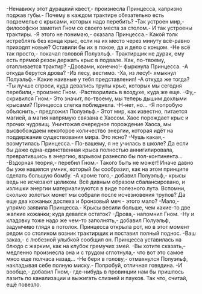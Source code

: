  -Ненавижу этот дурацкий квест,- произнесла Принцесса, капризно поджав губы.- Почему в каждом трактире обязательно есть подземелье с крысами, которых надо перебить?
-Так устроен мир,- философски заметил Гном со своего места за столом.- И так устроены трактиры.
-Я этого не понимаю,- сказала Принцесса.- Какой толк истреблять без конца крыс, если на их место через минуту всё-равно приходят новые? Оставили бы их в покое, да и дело с концом.
-Не всё так просто,- покачал головой Полуэльф.- Трактирщик не дурак, ему есть прямой резон держать  крыс в подвале. Как, по-твоему, отапливается трактир?
-Дровами, конечно!- фыркнула Принцесса.
-А откуда берутся дрова?
-Из лесу, вестимо.
-Ха, из лесу!- хмыкнул Полуэльф.- Какие наивные у тебя представления!
-А откуда же тогда?
-Ты лучше спроси, куда девались трупы крыс, которых мы сегодня перебили,- произнес Гном.
-Растворились в воздухе, куда же еще.
-Фу,- скривился Гном.- Это значит, по-твоему, мы теперь дышим дохлыми крысами?
Принцесса слегка побледнела.
-Н-нет, но...
-Я попробую объяснить,- предложил Полуэльф.- Этот мир, как известно, питается магией, а магия напрямую связана с Хаосом. Хаос порождает крыс и прочих чудовищ. Уничтожая очередное порождение Хаоса, мы высвобождаем некоторое количество энергии, которая идёт на поддержание существования мира. Это ясно?
-Чушь какая,- возмутилась Принцесса.- По-вашему, я не училась в школе? Да если бы даже одна-единственная крыса полностью аннигилировала, превратившись в энергию, взрывом разнесло бы пол-континента...
-Вздорная теория,- перебил Гном.- Такого быть не может! Иначе давно бы уже нашелся умник, который бы сообразил, как на этом принципе сделать большую бомбу.
-А кроме того,- добавил Полуэльф,- крысы ведь не исчезают целиком. Всё дивным образом сбалансировано, и излишки энергии материализуются в виде полезного лута. Вспомни, сколько золотых монет мы собрали после исчезновения трупов? Да еще два кожаных доспеха и бронзовый меч - этого мало?
-Мало,- упрямо заявила Принцесса.- Крысы весили больше, чем какие-то две жалкие кожанки; куда девался остаток?
-Дрова,- напомнил Гном.
-Ну и кладовку тоже надо же чем-то заполнять,- добавил Полуэльф, задумчиво глядя в потолок.
Принцесса открыла рот, но в этот момент рядом со столиком возник трактирщик и поставил полный поднос.
-Ваш заказ,- с любезной улыбкой сообщил он.
Принцесса уставилась на блюдо с жарким, как на клубок гремучих змей.
-Вы хотите сказать,- медленно произнесла она и с трудом сглотнула,- что вот это самое мясо еще полчаса назад...
-Не бери в голову,- отмахнулся Полуэльф, накладывая себе полную миску.- Попробуй, отличная говядина.
-И вообще,- добавил Гном,- где-нибудь в провинции нам бы пришлось лазить по канализации и выжигать слизней и пауков. Так что, считай, ещё повезло.      